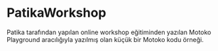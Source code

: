 # PatikaWorkshop

Patika tarafından yapılan online workshop eğitiminden yazılan Motoko Playground aracılığıyla yazılmış olan küçük bir Motoko kodu örneği. 
